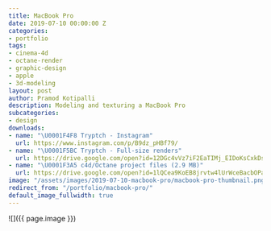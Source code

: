 ```yaml
---
title: MacBook Pro
date: 2019-07-10 00:00:00 Z
categories:
- portfolio
tags:
- cinema-4d
- octane-render
- graphic-design
- apple
- 3d-modeling
layout: post
author: Pramod Kotipalli
description: Modeling and texturing a MacBook Pro
subcategories:
- design
downloads:
- name: "\U0001F4F8 Tryptch - Instagram"
  url: https://www.instagram.com/p/B9dz_pHBf79/
- name: "\U0001F5BC️ Tryptch - Full-size renders"
  url: https://drive.google.com/open?id=12DGc4vVz7iF2EaTIMj_EIDoKsCxkDseN
- name: "\U0001F3A5 c4d/Octane project files (2.9 MB)"
  url: https://drive.google.com/open?id=1lQCea9KoEB8jrvtw4lUrWceBacbOPaOt
image: "/assets/images/2019-07-10-macbook-pro/macbook-pro-thumbnail.png"
redirect_from: "/portfolio/macbook-pro/"
default_image_fullwidth: true
---
```


![]({{ page.image }})
